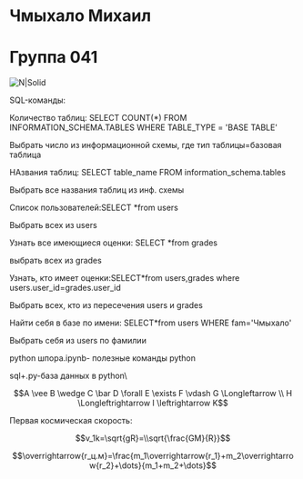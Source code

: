 # Чмыхало Михаил 
# Группа 041
![N|Solid](https://www.pngmart.com/files/8/Roger-Federer-PNG-Download-Image.png)

SQL-команды:


Количество таблиц: SELECT COUNT(*) FROM INFORMATION_SCHEMA.TABLES WHERE TABLE_TYPE = 'BASE TABLE'


Выбрать число из информационной схемы, где тип таблицы=базовая таблица


НАзвания таблиц: SELECT table_name FROM information_schema.tables


Выбрать все названия таблиц из инф. схемы


Список пользователей:SELECT *from users


Выбрать всех из users


Узнать все имеющиеся оценки:  SELECT *from grades


выбрать всех из grades


Узнать, кто имеет оценки:SELECT*from users,grades where users.user_id=grades.user_id


Выбрать всех, кто из пересечения users и grades


Найти себя в базе по имени: SELECT*from users WHERE fam='Чмыхало'


Выбрать себя из users по фамилии

python шпора.ipynb- полезные команды python

sql+.py-база данных в python\


$$A \vee B \wedge C 
\bar D \forall E \exists F \vdash G \Longleftarrow \\
 H \Longleftrightarrow I  \leftrightarrow K$$
 
 Первая космическая скорость:
 
 
 $$v_1k=\sqrt{gR}=\\sqrt{\frac{GM}{R}}$$
 
 
 $$\overrightarrow{r_ц.м}=\frac{m_1\overrightarrow{r_1}+m_2\overrightarrow{r_2}+\dots}{m_1+m_2+\dots}$$
 
